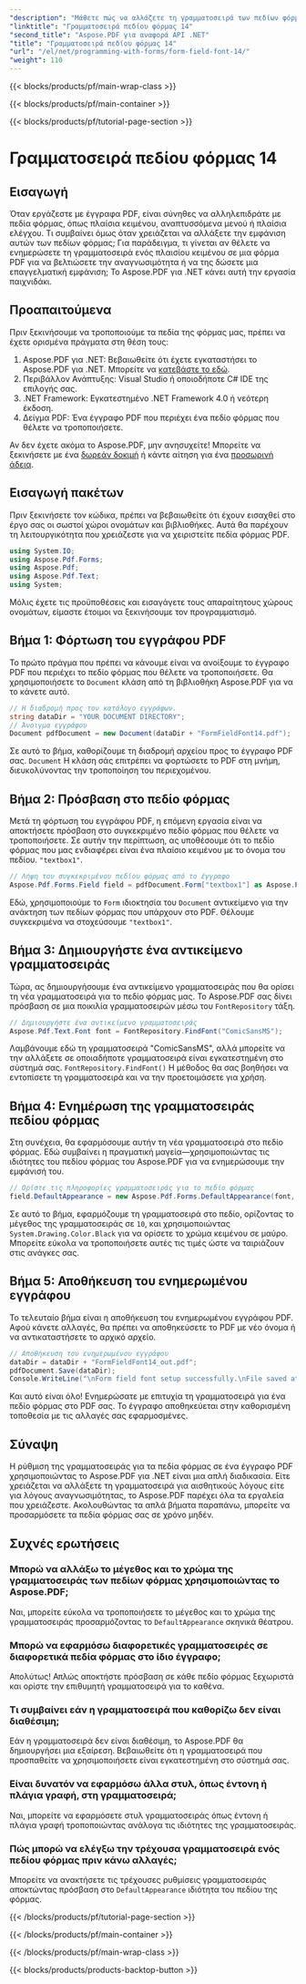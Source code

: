 ```yaml
---
"description": "Μάθετε πώς να αλλάζετε τη γραμματοσειρά των πεδίων φόρμας σε ένα έγγραφο PDF χρησιμοποιώντας το Aspose.PDF για .NET. Οδηγός βήμα προς βήμα με παραδείγματα κώδικα και συμβουλές για καλύτερες φόρμες PDF."
"linktitle": "Γραμματοσειρά πεδίου φόρμας 14"
"second_title": "Aspose.PDF για αναφορά API .NET"
"title": "Γραμματοσειρά πεδίου φόρμας 14"
"url": "/el/net/programming-with-forms/form-field-font-14/"
"weight": 110
---
```


{{< blocks/products/pf/main-wrap-class >}}

{{< blocks/products/pf/main-container >}}

{{< blocks/products/pf/tutorial-page-section >}}

# Γραμματοσειρά πεδίου φόρμας 14

## Εισαγωγή

Όταν εργάζεστε με έγγραφα PDF, είναι σύνηθες να αλληλεπιδράτε με πεδία φόρμας, όπως πλαίσια κειμένου, αναπτυσσόμενα μενού ή πλαίσια ελέγχου. Τι συμβαίνει όμως όταν χρειάζεται να αλλάξετε την εμφάνιση αυτών των πεδίων φόρμας; Για παράδειγμα, τι γίνεται αν θέλετε να ενημερώσετε τη γραμματοσειρά ενός πλαισίου κειμένου σε μια φόρμα PDF για να βελτιώσετε την αναγνωσιμότητα ή να της δώσετε μια επαγγελματική εμφάνιση; Το Aspose.PDF για .NET κάνει αυτή την εργασία παιχνιδάκι. 


## Προαπαιτούμενα

Πριν ξεκινήσουμε να τροποποιούμε τα πεδία της φόρμας μας, πρέπει να έχετε ορισμένα πράγματα στη θέση τους:

1. Aspose.PDF για .NET: Βεβαιωθείτε ότι έχετε εγκαταστήσει το Aspose.PDF για .NET. Μπορείτε να [κατεβάστε το εδώ](https://releases.aspose.com/pdf/net/).
2. Περιβάλλον Ανάπτυξης: Visual Studio ή οποιοδήποτε C# IDE της επιλογής σας.
3. .NET Framework: Εγκατεστημένο .NET Framework 4.0 ή νεότερη έκδοση.
4. Δείγμα PDF: Ένα έγγραφο PDF που περιέχει ένα πεδίο φόρμας που θέλετε να τροποποιήσετε.

Αν δεν έχετε ακόμα το Aspose.PDF, μην ανησυχείτε! Μπορείτε να ξεκινήσετε με ένα [δωρεάν δοκιμή](https://releases.aspose.com/) ή κάντε αίτηση για ένα [προσωρινή άδεια](https://purchase.aspose.com/temporary-license/).

## Εισαγωγή πακέτων

Πριν ξεκινήσετε τον κώδικα, πρέπει να βεβαιωθείτε ότι έχουν εισαχθεί στο έργο σας οι σωστοί χώροι ονομάτων και βιβλιοθήκες. Αυτά θα παρέχουν τη λειτουργικότητα που χρειάζεστε για να χειριστείτε πεδία φόρμας PDF.

```csharp
using System.IO;
using Aspose.Pdf.Forms;
using Aspose.Pdf;
using Aspose.Pdf.Text;
using System;
```

Μόλις έχετε τις προϋποθέσεις και εισαγάγετε τους απαραίτητους χώρους ονομάτων, είμαστε έτοιμοι να ξεκινήσουμε τον προγραμματισμό.

## Βήμα 1: Φόρτωση του εγγράφου PDF

Το πρώτο πράγμα που πρέπει να κάνουμε είναι να ανοίξουμε το έγγραφο PDF που περιέχει το πεδίο φόρμας που θέλετε να τροποποιήσετε. Θα χρησιμοποιήσετε το `Document` κλάση από τη βιβλιοθήκη Aspose.PDF για να το κάνετε αυτό.

```csharp
// Η διαδρομή προς τον κατάλογο εγγράφων.
string dataDir = "YOUR DOCUMENT DIRECTORY";
// Άνοιγμα εγγράφου
Document pdfDocument = new Document(dataDir + "FormFieldFont14.pdf");
```

Σε αυτό το βήμα, καθορίζουμε τη διαδρομή αρχείου προς το έγγραφο PDF σας. `Document` Η κλάση σάς επιτρέπει να φορτώσετε το PDF στη μνήμη, διευκολύνοντας την τροποποίηση του περιεχομένου.

## Βήμα 2: Πρόσβαση στο πεδίο φόρμας

Μετά τη φόρτωση του εγγράφου PDF, η επόμενη εργασία είναι να αποκτήσετε πρόσβαση στο συγκεκριμένο πεδίο φόρμας που θέλετε να τροποποιήσετε. Σε αυτήν την περίπτωση, ας υποθέσουμε ότι το πεδίο φόρμας που μας ενδιαφέρει είναι ένα πλαίσιο κειμένου με το όνομα του πεδίου. `"textbox1"`.

```csharp
// Λήψη του συγκεκριμένου πεδίου φόρμας από το έγγραφο
Aspose.Pdf.Forms.Field field = pdfDocument.Form["textbox1"] as Aspose.Pdf.Forms.Field;
```

Εδώ, χρησιμοποιούμε το `Form` ιδιοκτησία του `Document` αντικείμενο για την ανάκτηση των πεδίων φόρμας που υπάρχουν στο PDF. Θέλουμε συγκεκριμένα να στοχεύσουμε `"textbox1"`.

## Βήμα 3: Δημιουργήστε ένα αντικείμενο γραμματοσειράς

Τώρα, ας δημιουργήσουμε ένα αντικείμενο γραμματοσειράς που θα ορίσει τη νέα γραμματοσειρά για το πεδίο φόρμας μας. Το Aspose.PDF σας δίνει πρόσβαση σε μια ποικιλία γραμματοσειρών μέσω του `FontRepository` τάξη.

```csharp
// Δημιουργήστε ένα αντικείμενο γραμματοσειράς
Aspose.Pdf.Text.Font font = FontRepository.FindFont("ComicSansMS");
```

Λαμβάνουμε εδώ τη γραμματοσειρά "ComicSansMS", αλλά μπορείτε να την αλλάξετε σε οποιαδήποτε γραμματοσειρά είναι εγκατεστημένη στο σύστημά σας. `FontRepository.FindFont()` Η μέθοδος θα σας βοηθήσει να εντοπίσετε τη γραμματοσειρά και να την προετοιμάσετε για χρήση.

## Βήμα 4: Ενημέρωση της γραμματοσειράς πεδίου φόρμας

Στη συνέχεια, θα εφαρμόσουμε αυτήν τη νέα γραμματοσειρά στο πεδίο φόρμας. Εδώ συμβαίνει η πραγματική μαγεία—χρησιμοποιώντας τις ιδιότητες του πεδίου φόρμας του Aspose.PDF για να ενημερώσουμε την εμφάνισή του.

```csharp
// Ορίστε τις πληροφορίες γραμματοσειράς για το πεδίο φόρμας
field.DefaultAppearance = new Aspose.Pdf.Forms.DefaultAppearance(font, 10, System.Drawing.Color.Black);
```

Σε αυτό το βήμα, εφαρμόζουμε τη γραμματοσειρά στο πεδίο, ορίζοντας το μέγεθος της γραμματοσειράς σε `10`, και χρησιμοποιώντας `System.Drawing.Color.Black` για να ορίσετε το χρώμα κειμένου σε μαύρο. Μπορείτε εύκολα να τροποποιήσετε αυτές τις τιμές ώστε να ταιριάζουν στις ανάγκες σας.

## Βήμα 5: Αποθήκευση του ενημερωμένου εγγράφου

Το τελευταίο βήμα είναι η αποθήκευση του ενημερωμένου εγγράφου PDF. Αφού κάνετε αλλαγές, θα πρέπει να αποθηκεύσετε το PDF με νέο όνομα ή να αντικαταστήσετε το αρχικό αρχείο.

```csharp
// Αποθήκευση του ενημερωμένου εγγράφου
dataDir = dataDir + "FormFieldFont14_out.pdf";
pdfDocument.Save(dataDir);
Console.WriteLine("\nForm field font setup successfully.\nFile saved at " + dataDir);
```

Και αυτό είναι όλο! Ενημερώσατε με επιτυχία τη γραμματοσειρά για ένα πεδίο φόρμας στο PDF σας. Το έγγραφο αποθηκεύεται στην καθορισμένη τοποθεσία με τις αλλαγές σας εφαρμοσμένες.

## Σύναψη

Η ρύθμιση της γραμματοσειράς για τα πεδία φόρμας σε ένα έγγραφο PDF χρησιμοποιώντας το Aspose.PDF για .NET είναι μια απλή διαδικασία. Είτε χρειάζεται να αλλάξετε τη γραμματοσειρά για αισθητικούς λόγους είτε για λόγους αναγνωσιμότητας, το Aspose.PDF παρέχει όλα τα εργαλεία που χρειάζεστε. Ακολουθώντας τα απλά βήματα παραπάνω, μπορείτε να προσαρμόσετε τα πεδία φόρμας σας σε χρόνο μηδέν.

## Συχνές ερωτήσεις

### Μπορώ να αλλάξω το μέγεθος και το χρώμα της γραμματοσειράς των πεδίων φόρμας χρησιμοποιώντας το Aspose.PDF;
Ναι, μπορείτε εύκολα να τροποποιήσετε το μέγεθος και το χρώμα της γραμματοσειράς προσαρμόζοντας το `DefaultAppearance` σκηνικά θέατρου.

### Μπορώ να εφαρμόσω διαφορετικές γραμματοσειρές σε διαφορετικά πεδία φόρμας στο ίδιο έγγραφο;
Απολύτως! Απλώς αποκτήστε πρόσβαση σε κάθε πεδίο φόρμας ξεχωριστά και ορίστε την επιθυμητή γραμματοσειρά για το καθένα.

### Τι συμβαίνει εάν η γραμματοσειρά που καθορίζω δεν είναι διαθέσιμη;
Εάν η γραμματοσειρά δεν είναι διαθέσιμη, το Aspose.PDF θα δημιουργήσει μια εξαίρεση. Βεβαιωθείτε ότι η γραμματοσειρά που προσπαθείτε να χρησιμοποιήσετε είναι εγκατεστημένη στο σύστημά σας.

### Είναι δυνατόν να εφαρμόσω άλλα στυλ, όπως έντονη ή πλάγια γραφή, στη γραμματοσειρά;
Ναι, μπορείτε να εφαρμόσετε στυλ γραμματοσειράς όπως έντονη ή πλάγια γραφή τροποποιώντας ανάλογα τις ιδιότητες της γραμματοσειράς.

### Πώς μπορώ να ελέγξω την τρέχουσα γραμματοσειρά ενός πεδίου φόρμας πριν κάνω αλλαγές;
Μπορείτε να ανακτήσετε τις τρέχουσες ρυθμίσεις γραμματοσειράς αποκτώντας πρόσβαση στο `DefaultAppearance` ιδιότητα του πεδίου της φόρμας.

{{< /blocks/products/pf/tutorial-page-section >}}

{{< /blocks/products/pf/main-container >}}

{{< /blocks/products/pf/main-wrap-class >}}

{{< blocks/products/products-backtop-button >}}